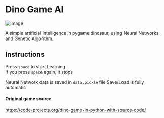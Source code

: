 # Dino Game AI
![image](https://user-images.githubusercontent.com/48395704/59141293-04a5c680-89e5-11e9-9095-9886cf104f27.png)

A simple artificial intelligence in pygame dinosaur, using Neural Networks and Genetic Algorithm. 

## Instructions 
Press <code>space</code> to start Learning  
If you press <code>space</code> again, it stops  
    
Neural Network data is saved in <code>data.pickle</code> file
Save/Load is fully automatic  
  
#### Original game source   
https://code-projects.org/dino-game-in-python-with-source-code/
